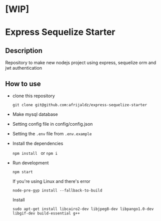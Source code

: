 # [WIP]

# Express Sequelize Starter

## Description

Repository to make new nodejs project using express, sequelize orm and jwt authentication

## How to use

- clone this repository 

  `git clone git@github.com:afrijaldz/express-sequelize-starter`

- Make mysql database

- Setting config file in config/config.json

- Setting the `.env` file from `.env.example`

- Install the dependencies

  `npm install ` or `npm i`

- Run development

  `npm start`

  If you're using Linux and there's error 

  `node-pre-gyp install --fallback-to-build`

  Install
  
  `sudo apt-get install libcairo2-dev libjpeg8-dev libpango1.0-dev libgif-dev build-essential g++`